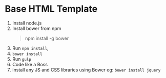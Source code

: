 # Base HTML Template

1. Install node.js
2. Install bower from npm
    > npm install -g bower
3. Run `npm install`,
4. `bower install`
5. Run `gulp`
6. Code like a Boss
7. install any JS and CSS libraries using Bower eg: `bower install jquery`
